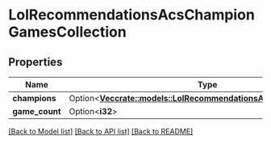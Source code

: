 # LolRecommendationsAcsChampionGamesCollection

## Properties

Name | Type | Description | Notes
------------ | ------------- | ------------- | -------------
**champions** | Option<[**Vec<crate::models::LolRecommendationsAcsChampionGames>**](LolRecommendationsAcsChampionGames.md)> |  | [optional]
**game_count** | Option<**i32**> |  | [optional]

[[Back to Model list]](../README.md#documentation-for-models) [[Back to API list]](../README.md#documentation-for-api-endpoints) [[Back to README]](../README.md)


